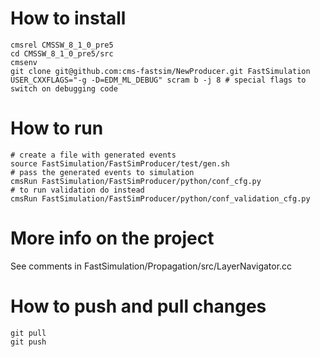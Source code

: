 # How to install

```
cmsrel CMSSW_8_1_0_pre5
cd CMSSW_8_1_0_pre5/src
cmsenv
git clone git@github.com:cms-fastsim/NewProducer.git FastSimulation
USER_CXXFLAGS="-g -D=EDM_ML_DEBUG" scram b -j 8 # special flags to switch on debugging code
```

# How to run

```
# create a file with generated events
source FastSimulation/FastSimProducer/test/gen.sh
# pass the generated events to simulation
cmsRun FastSimulation/FastSimProducer/python/conf_cfg.py
# to run validation do instead
cmsRun FastSimulation/FastSimProducer/python/conf_validation_cfg.py
```

# More info on the project

See comments in FastSimulation/Propagation/src/LayerNavigator.cc

# How to push and pull changes

```
git pull 
git push
```
